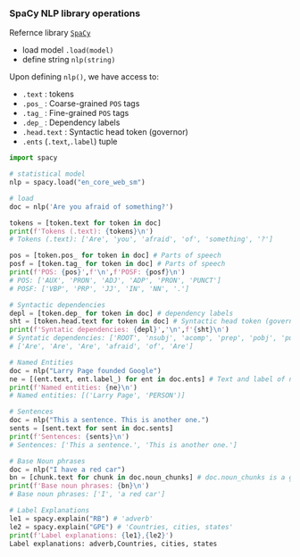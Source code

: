 
### SpaCy NLP library operations

Refernce library [`SpaCy`](https://spacy.io)

- load model `.load(model)`
- define string `nlp(string)`

Upon defining `nlp()`, we have access to:

- `.text` : tokens
- `.pos_` : Coarse-grained `POS` tags
- `.tag_` : Fine-grained `POS` tags
- `.dep_` : Dependency labels
- `.head.text` : Syntactic head token (governor)
- `.ents` (`.text`,`.label`) tuple

```python
import spacy

# statistical model 
nlp = spacy.load("en_core_web_sm")

# load 
doc = nlp('Are you afraid of something?')

tokens = [token.text for token in doc]
print(f'Tokens (.text): {tokens}\n')
# Tokens (.text): ['Are', 'you', 'afraid', 'of', 'something', '?']

pos = [token.pos_ for token in doc] # Parts of speech
posf = [token.tag_ for token in doc] # Parts of speech
print(f'POS: {pos}',f'\n',f'POSF: {posf}\n')
# POS: ['AUX', 'PRON', 'ADJ', 'ADP', 'PRON', 'PUNCT'] 
# POSF: ['VBP', 'PRP', 'JJ', 'IN', 'NN', '.']

# Syntactic dependencies
depl = [token.dep_ for token in doc] # dependency labels
sht = [token.head.text for token in doc] # Syntactic head token (governor)
print(f'Syntatic dependencies: {depl}','\n',f'{sht}\n')
# Syntatic dependencies: ['ROOT', 'nsubj', 'acomp', 'prep', 'pobj', 'punct'] 
# ['Are', 'Are', 'Are', 'afraid', 'of', 'Are']

# Named Entities
doc = nlp("Larry Page founded Google")
ne = [(ent.text, ent.label_) for ent in doc.ents] # Text and label of named entity span
print(f'Named entities: {ne}\n')
# Named entities: [('Larry Page', 'PERSON')]

# Sentences
doc = nlp("This a sentence. This is another one.")
sents = [sent.text for sent in doc.sents]
print(f'Sentences: {sents}\n')
# Sentences: ['This a sentence.', 'This is another one.']

# Base Noun phrases
doc = nlp("I have a red car")
bn = [chunk.text for chunk in doc.noun_chunks] # doc.noun_chunks is a generator that yields spans
print(f'Base noun phrases: {bn}\n')
# Base noun phrases: ['I', 'a red car']

# Label Explanations
le1 = spacy.explain("RB") # 'adverb'
le2 = spacy.explain("GPE") # 'Countries, cities, states'
print(f'Label explanations: {le1},{le2}')
Label explanations: adverb,Countries, cities, states
```
